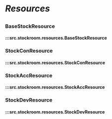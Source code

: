 # ***Resources***

##

### BaseStockResource
#### :::src.stockroom.resources.BaseStockResource

### StockConResource
#### :::src.stockroom.resources.StockConResource

### StockAccResource
#### :::src.stockroom.resources.StockAccResource

### StockDevResource
#### :::src.stockroom.resources.StockDevResource
